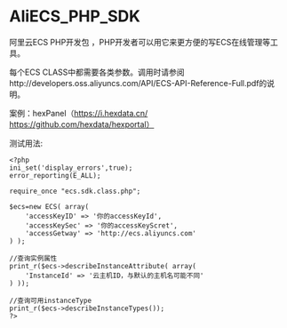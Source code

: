 AliECS_PHP_SDK
==============

阿里云ECS PHP开发包 ，PHP开发者可以用它来更方便的写ECS在线管理等工具。

每个ECS CLASS中都需要各类参数。调用时请参阅http://developers.oss.aliyuncs.com/API/ECS-API-Reference-Full.pdf的说明。

案例：hexPanel（https://i.hexdata.cn/ https://github.com/hexdata/hexportal）


测试用法:

    <?php
    ini_set('display_errors',true);
    error_reporting(E_ALL);

    require_once "ecs.sdk.class.php";

    $ecs=new ECS( array(
        'accessKeyID' => '你的accessKeyId',
        'accessKeySec' => '你的accessKeyScret',
        'accessGetway' => 'http://ecs.aliyuncs.com'
    ) );

    //查询实例属性
    print_r($ecs->describeInstanceAttribute( array(
        'InstanceId' => '云主机ID，与默认的主机名可能不同'
    ) ));

    //查询可用instanceType
    print_r($ecs->describeInstanceTypes());
    ?>
